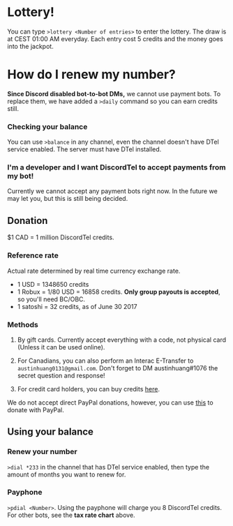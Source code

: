 # Lottery!
You can type `>lottery <Number of entries>` to enter the lottery. The draw is at CEST 01:00 AM everyday. Each entry cost 5 credits and the money goes into the jackpot.

# How do I renew my number?

**Since Discord disabled bot-to-bot DMs,** we cannot use payment bots. To replace them, we have added a `>daily` command so you can earn credits still.

### Checking your balance
You can use `>balance` in any channel, even the channel doesn't have DTel service enabled. The server must have DTel installed.

### I'm a developer and I want DiscordTel to accept payments from my bot!
Currently we cannot accept any payment bots right now. In the future we may let you, but this is still being decided.

## Donation
$1 CAD = 1 million DiscordTel credits.

### Reference rate
Actual rate determined by real time currency exchange rate.

* 1 USD = 1348650 credits
* 1 Robux = 1/80 USD = 16858 credits. **Only group payouts is accepted**, so you'll need BC/OBC.
* 1 satoshi = 32 credits, as of June 30 2017

### Methods
1. By gift cards. Currently accept everything with a code, not physical card (Unless it can be used online).

2. For Canadians, you can also perform an Interac E-Transfer to `austinhuang0131@gmail.com`. Don't forget to DM austinhuang#1076 the secret question and response!

3. For credit card holders, you can buy credits [here](http://mtl0131.bigcartel.com/product/discordtel-1-million-credits).

We do not accept direct PayPal donations, however, you can use [this](https://www.paypal.com/us/webapps/mpp/shopping-selection) to donate with PayPal.

## Using your balance
### Renew your number
`>dial *233` in the channel that has DTel service enabled, then type the amount of months you want to renew for.

### Payphone
`>pdial <Number>`.
Using the payphone will charge you 8 DiscordTel credits. For other bots, see the **tax rate chart** above.
